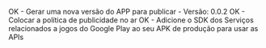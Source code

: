 
OK - Gerar uma nova versão do APP para publicar - Versão: 0.0.2
OK - Colocar a política de publicidade no ar
OK -  Adicione o SDK dos Serviços relacionados a jogos do Google Play ao seu APK de produção para usar as APIs
